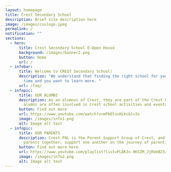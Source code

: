 ```yaml
---
layout: homepage
title: Crest Secondary School
description: Brief site description here
image: /images/csslogo.jpeg
permalink: /
notification: ""
sections:
  - hero:
      title: Crest Secondary School E-Open House
      background: /images/banner2.png
      button: Home
      url: /
  - infobar:
      title: Welcome to CREST Secondary School!
      description: "We understand that finding the right school for your child takes
        time and you want to learn more. "
      url: /faq/
  - infopic:
      title: OUR ALUMNI
      description: As an alumnus of Crest, they are part of the Crest Family. Our
        alumni are often involved in Crest school activities and events!
      button: Find out more
      url: https://www.youtube.com/watch?v=mP6OlssHikc&t=3s
      image: /images/info1.png
      alt: Image alt text
  - infopic:
      title: OUR PARENTS
      description: Crest PAL is the Parent Support Group of Crest, and we aim to bring
        parents together, support one another on the journey of parenting.
      button: Find out more here
      url: https://www.youtube.com/playlist?list=PL8KJx-9KSZM_JjRUeB23zXMEWqcosKdGN
      image: /images/info2.png
      alt: Image alt text
---
```

